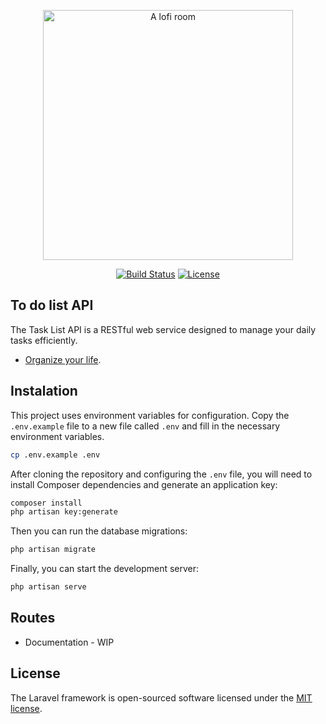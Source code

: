 <p align="center"><a href="https://laravel.com" target="_blank"><img src="https://th.bing.com/th/id/R.a6023e9f1aef01dbe8489dc6f2acbe9f?rik=33FX%2byx9mXim7w&pid=ImgRaw&r=0" width="400" alt="A lofi room"></a></p>

<p align="center">
<a href="https://github.com/laravel/framework/actions"><img src="https://github.com/laravel/framework/workflows/tests/badge.svg" alt="Build Status"></a>
<a href="https://packagist.org/packages/laravel/framework"><img src="https://img.shields.io/packagist/l/laravel/framework" alt="License"></a>
</p>

## To do list API

The Task List API is a RESTful web service designed to manage your daily tasks efficiently.

- [Organize your life](https://checkify.com/blog/what-is-a-todo-list/).


## Instalation
This project uses environment variables for configuration. Copy the `.env.example` file to a new file called `.env` and fill in the necessary environment variables.
```bash
cp .env.example .env
```

After cloning the repository and configuring the `.env` file, you will need to install Composer dependencies and generate an application key: 
```bash
composer install
php artisan key:generate
```

Then you can run the database migrations:
```bash
php artisan migrate
```

Finally, you can start the development server:
```bash
php artisan serve
```

## Routes 
- Documentation - WIP

## License

The Laravel framework is open-sourced software licensed under the [MIT license](https://opensource.org/licenses/MIT).
